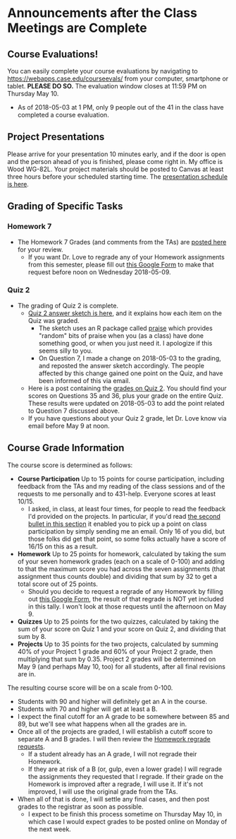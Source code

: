 # Announcements after the Class Meetings are Complete

## Course Evaluations!

You can easily complete your course evaluations by navigating to https://webapps.case.edu/courseevals/ from your computer, smartphone or tablet. **PLEASE DO SO.** The evaluation window closes at 11:59 PM on Thursday May 10.

- As of 2018-05-03 at 1 PM, only 9 people out of the 41 in the class have completed a course evaluation. 

## Project Presentations

Please arrive for your presentation 10 minutes early, and if the door is open and the person ahead of you is finished, please come right in. My office is Wood WG-82L. Your project materials should be posted to Canvas at least three hours before your scheduled starting time. The [presentation schedule is here](https://github.com/THOMASELOVE/432-2018/blob/master/projects/project2/PRESENTATIONS.md).

## Grading of Specific Tasks

### Homework 7

- The Homework 7 Grades (and comments from the TAs) are [posted here](https://github.com/THOMASELOVE/432-2018/blob/master/assignments/hw7/hw7grades.pdf) for your review.
    - If you want Dr. Love to regrade any of your Homework assignments from this semester, please fill out [this Google Form](https://goo.gl/forms/aQNPnlAWGIn72a7h1) to make that request before noon on Wednesday 2018-05-09.

### Quiz 2

- The grading of Quiz 2 is complete.
    - [Quiz 2 answer sketch is here](https://github.com/THOMASELOVE/432-2018/blob/master/quizzes/quiz2/quiz02_and_answer_sketch.pdf), and it explains how each item on the Quiz was graded. 
        - The sketch uses an R package called [praise](https://github.com/rladies/praise) which provides "random" bits of praise when you (as a class) have done something good, or when you just need it. I apologize if this seems silly to you.
        - On Question 7, I made a change on 2018-05-03 to the grading, and reposted the answer sketch accordingly. The people affected by this change gained one point on the Quiz, and have been informed of this via email.
    - Here is a post containing the [grades on Quiz 2](https://github.com/THOMASELOVE/432-2018/blob/master/quizzes/quiz2/quiz02grades.pdf). You should find your scores on Questions 35 and 36, plus your grade on the entire Quiz. These results were updated on 2018-05-03 to add the point related to Question 7 discussed above.
    - If you have questions about your Quiz 2 grade, let Dr. Love know via email before May 9 at noon.

## Course Grade Information

The course score is determined as follows:

- **Course Participation** Up to 15 points for course participation, including feedback from the TAs and my reading of the class sessions and of the requests to me personally and to 431-help. Everyone scores at least 10/15.
    - I asked, in class, at least four times, for people to read the feedback I'd provided on the projects. In particular, if you'd read [the second bullet in this section](https://github.com/THOMASELOVE/432-2018/blob/master/projects/project1/FEEDBACK.md#commentary-issues-that-hold-up) it enabled you to pick up a point on class participation by simply sending me an email. Only 16 of you did, but those folks did get that point, so some folks actually have a score of 16/15 on this as a result.
- **Homework** Up to 25 points for homework, calculated by taking the sum of your seven homework grades (each on a scale of 0-100) and adding to that the maximum score you had across the seven assignments (that assignment thus counts double) and dividing that sum by 32 to get a total score out of 25 points.
    - Should you decide to request a regrade of any Homework by filling out [this Google Form](https://goo.gl/forms/aQNPnlAWGIn72a7h1), the result of that regrade is NOT yet included in this tally. I won't look at those requests until the afternoon on May 9.
- **Quizzes** Up to 25 points for the two quizzes, calculated by taking the sum of your score on Quiz 1 and your score on Quiz 2, and dividing that sum by 8.
- **Projects** Up to 35 points for the two projects, calculated by summing 40% of your Project 1 grade and 60% of your Project 2 grade, then multiplying that sum by 0.35. Project 2 grades will be determined on May 9 (and perhaps May 10, too) for all students, after all final revisions are in.

The resulting course score will be on a scale from 0-100. 
- Students with 90 and higher will definitely get an A in the course.
- Students with 70 and higher will get at least a B.
- I expect the final cutoff for an A grade to be somewhere between 85 and 89, but we'll see what happens when all the grades are in.
- Once all of the projects are graded, I will establish a cutoff score to separate A and B grades. I will then review the [Homework regrade requests](https://goo.gl/forms/aQNPnlAWGIn72a7h1). 
    - If a student already has an A grade, I will not regrade their Homework. 
    - If they are at risk of a B (or, gulp, even a lower grade) I will regrade the assignments they requested that I regrade. If their grade on the Homework is improved after a regrade, I will use it. If it's not improved, I will use the original grade from the TAs.
- When all of that is done, I will settle any final cases, and then post grades to the registrar as soon as possible. 
    - I expect to be finish this process sometime on Thursday May 10, in which case I would expect grades to be posted online on Monday of the next week.
    

